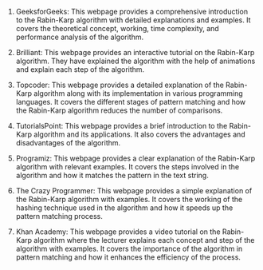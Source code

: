 

1. GeeksforGeeks: This webpage provides a comprehensive introduction to the Rabin-Karp algorithm with detailed explanations and examples. It covers the theoretical concept, working, time complexity, and performance analysis of the algorithm.

2. Brilliant: This webpage provides an interactive tutorial on the Rabin-Karp algorithm. They have explained the algorithm with the help of animations and explain each step of the algorithm.

3. Topcoder: This webpage provides a detailed explanation of the Rabin-Karp algorithm along with its implementation in various programming languages. It covers the different stages of pattern matching and how the Rabin-Karp algorithm reduces the number of comparisons.

4. TutorialsPoint: This webpage provides a brief introduction to the Rabin-Karp algorithm and its applications. It also covers the advantages and disadvantages of the algorithm.

5. Programiz: This webpage provides a clear explanation of the Rabin-Karp algorithm with relevant examples. It covers the steps involved in the algorithm and how it matches the pattern in the text string.

6. The Crazy Programmer: This webpage provides a simple explanation of the Rabin-Karp algorithm with examples. It covers the working of the hashing technique used in the algorithm and how it speeds up the pattern matching process.

7. Khan Academy: This webpage provides a video tutorial on the Rabin-Karp algorithm where the lecturer explains each concept and step of the algorithm with examples. It covers the importance of the algorithm in pattern matching and how it enhances the efficiency of the process.